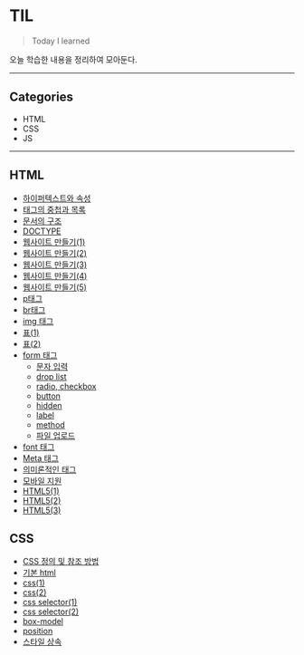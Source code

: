 # TIL

> Today I learned

오늘 학습한 내용을 정리하여 모아둔다.

<hr/>

## Categories

- HTML
- CSS
- JS

<hr/>

## HTML
- [하이퍼텍스트와 속성](./HTML/hypertext.html)
- [태그의 중첩과 목록](./HTML/list.html)
- [문서의 구조](./HTML/structure.html)
- [DOCTYPE](./HTML/doctype.html)
- [웹사이트 만들기(1)](./HTML/index.html)
- [웹사이트 만들기(2)](./HTML/1.html)
- [웹사이트 만들기(3)](./HTML/2.html)
- [웹사이트 만들기(4)](./HTML/3.html)
- [웹사이트 만들기(5)](./HTML/4.html)
- [p태그](./HTML/p.html)
- [br태그](./HTML/br.html)
- [img 태그](./HTML/img.html)
- [표(1)](./HTML/table.html)
- [표(2)](./HTML/table2.html)
- [form 태그](./HTML/form.html)
  * [문자 입력](./HTML/form_text.html)
  * [drop list](./HTML/form_choice.html)
  * [radio, checkbox](./HTML/form_choice2.html)
  * [button](./HTML/form_button.html)
  * [hidden](./HTML/form_hidden.html)
  * [label](./HTML/form_lable.html)
  * [method](./HTML/form_method.html)
  * [파일 업로드](./HTML/form_upload.html)
- [font 태그](./HTML/font.html)
- [Meta 태그](./HTML/meta.html)
- [의미론적인 태그](./HTML/semantic.html)
- [모바일 지원](./HTML/mobile.html)
- [HTML5(1)](./HTML/html5_form.html)
- [HTML5(2)](./HTML/html5_form2.html)
- [HTML5(3)](./HTML/html5_form3.html) 


## CSS

- [CSS 정의 및 참조 방법](./CSS/css.md)
- [기본 html](./CSS/helloworld.html)
- [css(1)](./CSS/html_css_1.html)
- [css(2)](./CSS/html_css_2.html)
- [css selector(1)](./CSS/html_css_selector_id.html)
- [css selector(2)](./CSS/html_css_selector_pc.html)
- [box-model](./CSS/box-mode\and\position.md)
- [position](./CSS/box-mode\and\position.md)
- [스타일 상속](./CSS/style-inheritance\and\pseudo-class.md)





























